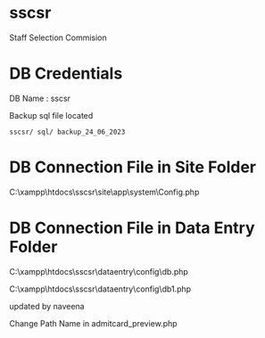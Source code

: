 # sscsr
Staff Selection Commision


# DB Credentials

DB Name : sscsr

Backup sql file located 

    sscsr/ sql/ backup_24_06_2023

# DB Connection File in Site Folder

C:\xampp\htdocs\sscsr\site\app\system\Config.php

# DB Connection File in Data Entry Folder

C:\xampp\htdocs\sscsr\dataentry\config\db.php

C:\xampp\htdocs\sscsr\dataentry\config\db1.php

updated by naveena

Change Path Name in admitcard_preview.php
